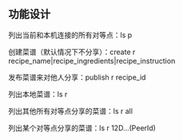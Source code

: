 ## 功能设计

列出当前和本机连接的所有对等点：ls p

创建菜谱（默认情况下不分享）：create r recipe_name|recipe_ingredients|recipe_instruction

发布菜谱来对他人分享：publish r recipe_id

列出本地菜谱：ls r

列出其他所有对等点分享的菜谱：ls r all

列出某个对等点分享的菜谱：ls r 12D...(PeerId)

